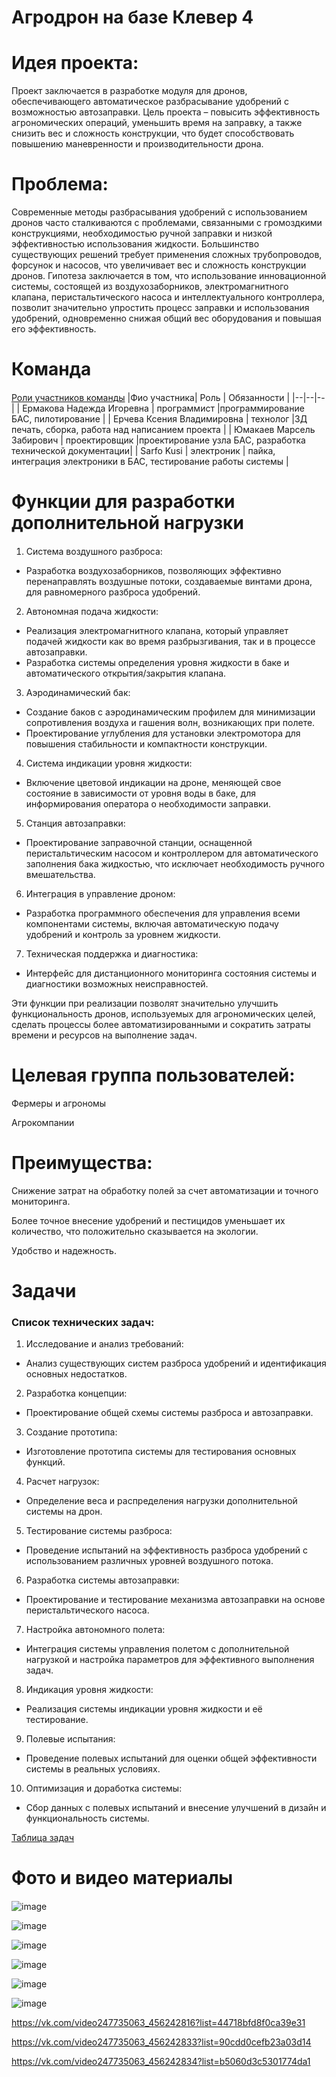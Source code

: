 # Агродрон на базе Клевер 4
#####  
 # Идея проекта:

Проект заключается в разработке модуля для дронов, обеспечивающего автоматическое разбрасывание удобрений с возможностью автозаправки. Цель проекта – повысить эффективность агрономических операций, уменьшить время на заправку, а также снизить вес и сложность конструкции, что будет способствовать повышению маневренности и производительности дрона.

# Проблема:

Современные методы разбрасывания удобрений с использованием дронов часто сталкиваются с проблемами, связанными с громоздкими конструкциями, необходимостью ручной заправки и низкой эффективностью использования жидкости. Большинство существующих решений требует применения сложных трубопроводов, форсунок и насосов, что увеличивает вес и сложность конструкции дронов. Гипотеза заключается в том, что использование инновационной системы, состоящей из воздухозаборников, электромагнитного клапана, перистальтического насоса и интеллектуального контроллера, позволит значительно упростить процесс заправки и использования удобрений, одновременно снижая общий вес оборудования и повышая его эффективность.
# Команда
####

[Роли участников команды](https://docs.google.com/spreadsheets/d/1ZzkZDMW06qOiP_UBl5ivES_PCCs3Qf9vAV4TqfzrAgU/edit?usp=sharing)
|Фио участника| Роль | Обязанности |
|--|--|--|
| Ермакова Надежда Игоревна | программист |программирование БАС, пилотирование  |
| Ерчева Ксения Владимировна | технолог |3Д печать, сборка, работа над написанием проекта |
| Юмакаев Марсель Забирович | проектировщик |проектирование узла БАС, разработка технической документации|
| Sarfo Kusi | электроник | пайка, интеграция электроники в БАС, тестирование работы системы  |

 # Функции для разработки дополнительной нагрузки
####
1. Система воздушного разброса:
- Разработка воздухозаборников, позволяющих эффективно перенаправлять воздушные потоки, создаваемые винтами дрона, для равномерного разброса удобрений.

2. Автономная подача жидкости:
- Реализация электромагнитного клапана, который управляет подачей жидкости как во время разбрызгивания, так и в процессе автозаправки.
- Разработка системы определения уровня жидкости в баке и автоматического открытия/закрытия клапана.

3. Аэродинамический бак:
- Создание баков с аэродинамическим профилем для минимизации сопротивления воздуха и гашения волн, возникающих при полете.
- Проектирование углубления для установки электромотора для повышения стабильности и компактности конструкции.

4. Система индикации уровня жидкости:
- Включение цветовой индикации на дроне, меняющей свое состояние в зависимости от уровня воды в баке, для информирования оператора о необходимости заправки.

5. Станция автозаправки:
- Проектирование заправочной станции, оснащенной перистальтическим насосом и контроллером для автоматического заполнения бака жидкостью, что исключает необходимость ручного вмешательства.

6. Интеграция в управление дроном:
- Разработка программного обеспечения для управления всеми компонентами системы, включая автоматическую подачу удобрений и контроль за уровнем жидкости.

7. Техническая поддержка и диагностика:
- Интерфейс для дистанционного мониторинга состояния системы и диагностики возможных неисправностей.

Эти функции при реализации позволят значительно улучшить функциональность дронов, используемых для агрономических целей, сделать процессы более автоматизированными и сократить затраты времени и ресурсов на выполнение задач.

# Целевая группа пользователей:

Фермеры и агрономы

Агрокомпании

 # Преимущества:
Снижение затрат на обработку полей за счет автоматизации и точного мониторинга.

Более точное внесение удобрений и пестицидов уменьшает их количество, что положительно сказывается на экологии.

Удобство и надежность.


# Задачи
####
### Список технических задач:
1. Исследование и анализ требований:
- Анализ существующих систем разброса удобрений и идентификация основных недостатков.

2. Разработка концепции:
- Проектирование общей схемы системы разброса и автозаправки.

3. Создание прототипа:
- Изготовление прототипа системы для тестирования основных функций.

4. Расчет нагрузок:
- Определение веса и распределения нагрузки дополнительной системы на дрон.

5. Тестирование системы разброса:
- Проведение испытаний на эффективность разброса удобрений с использованием различных уровней воздушного потока.

6. Разработка системы автозаправки:
- Проектирование и тестирование механизма автозаправки на основе перистальтического насоса.

7. Настройка автономного полета:
- Интеграция системы управления полетом с дополнительной нагрузкой и настройка параметров для эффективного выполнения задач.

8. Индикация уровня жидкости:
- Реализация системы индикации уровня жидкости и её тестирование.

9. Полевые испытания:
- Проведение полевых испытаний для оценки общей эффективности системы в реальных условиях.

10. Оптимизация и доработка системы:
- Сбор данных с полевых испытаний и внесение улучшений в дизайн и функциональность системы.


[Таблица задач](https://docs.google.com/spreadsheets/d/1T2Fwhqz330lJm_u9Q_x4WXdaUo9IYAJOTVtL2FbRbL4/edit?gid=0#gid=0)

# Фото и видео материалы 
####
![image](https://github.com/user-attachments/assets/e5ec08c2-ffc9-4deb-8061-dfecae1839a3)

![image](https://github.com/user-attachments/assets/998b7d60-408b-4595-a1c3-13ac91e7011c)

![image](https://github.com/user-attachments/assets/29e7a8e2-c3d2-43f1-8b47-29759ea94f70)

![image](https://github.com/user-attachments/assets/38b35afd-9d74-487f-aaea-4a24f0ca0b31)

![image](https://github.com/user-attachments/assets/dde4efe1-0a2a-436f-893b-ac486b0b587d)

![image](https://github.com/user-attachments/assets/c0d43a4a-ce66-4243-b9ab-9379a4ac5423)

https://vk.com/video247735063_456242816?list=44718bfd8f0ca39e31

https://vk.com/video247735063_456242833?list=90cdd0cefb23a03d14

https://vk.com/video247735063_456242834?list=b5060d3c5301774da1
